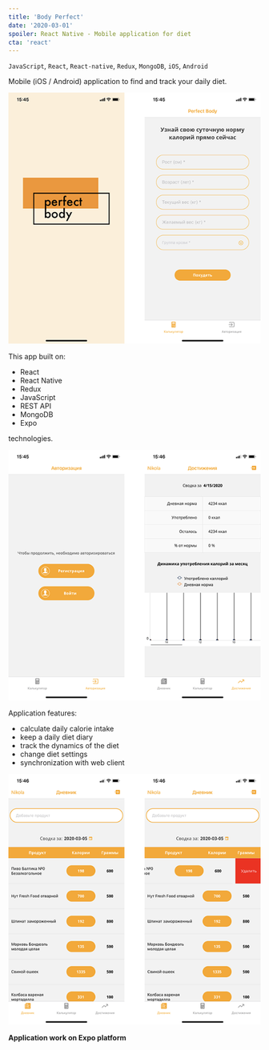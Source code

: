 ```yaml
---
title: 'Body Perfect'
date: '2020-03-01'
spoiler: React Native - Mobile application for diet
cta: 'react'
---
```

`JavaScript`, `React`, `React-native`, `Redux`, `MongoDB`, `iOS`, `Android`
![]()

Mobile (iOS / Android) application to find and track your daily diet.

![BodyPerfectApp](./bp1.png)

This app built on: 

* React
* React Native
* Redux
* JavaScript
* REST API
* MongoDB
* Expo

technologies.

![BodyPerfectApp](./bp2.png)


Application features:
- calculate daily calorie intake
- keep a daily diet diary
- track the dynamics of the diet
- change diet settings
- synchronization with web client

![BodyPerfectApp](./bp3.png)

**Application work on Expo platform**
